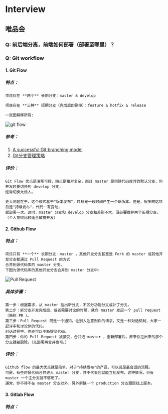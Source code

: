 # Interview

## 唯品会

### Q: 前后端分离，前端如何部署（部署至哪里）？

### Q: Git workflow

#### 1. Git Flow

##### 特点：
```
项目存在 **两个** 长期分支：master & develop

项目存在 **三种** 短期分支（完成后即删掉）：feature & hotfix & release

一张图解释所有:
```

![git flow](http://nvie.com/img/git-model@2x.png)

##### 参考：
1. [A successful Git branching model](http://nvie.com/posts/a-successful-git-branching-model/)
2. [Git分支管理策略](http://www.ruanyifeng.com/blog/2012/07/git.html)

##### 评价：
```
Git Flow 优点是清晰可控，缺点是相对复杂，而且 master 是创建代码库时的默认分支，但开发时要切换到 develop 分支，
经常切换太烦人。

更大问题在于，这个模式基于"版本发布"，目标是一段时间产生一个新版本。但是，很多网站项目是"持续发布"，代码一有变动，
就部署一次。这时，master 分支和 develop 分支和差别不大，没必要维护两个长期分支。（个人觉得比较适合敏捷开发）
```

#### 2. Github Flow

##### 特点：
```
项目只有 **一个** 长期分支：master ，其他开发分支甚至是 Fork 的 master 或其他开发分支都通过 Pull Request 的方式
合并到源代码库的 master 分支。
下图为源代码库的其他开发分支合并到 master 分支中:
```
![Pull Request](http://www.ruanyifeng.com/blogimg/asset/2015/bg2015122305.png)

##### 具体步骤：
```
第一步：根据需求，从 master 拉出新分支，不区分功能分支或补丁分支。
第二步：新分支开发完成后，或者需要讨论的时候，就向 master 发起一个 pull request（简称 PR ）。
第三步：Pull Request 既是一个通知，让别人注意到你的请求，又是一种对话机制，大家一起评审和讨论你的代码。
对话过程中，你还可以不断提交代码。
第四步：你的 Pull Request 被接受，合并进 master ，重新部署后，原来你拉出来的那个分支就被删除。（先部署再合并也可。）
```

##### 评价：
```
Github flow 的最大优点就是简单，对于"持续发布"的产品，可以说是最合适的流程。
可是，有些时候代码合并进入 master 分支，并不代表它就能立刻发布，这种情况，只有 master 一个主分支就不够用了。
通常，你不得不在 master 分支以外，另外新建一个 production 分支跟踪线上版本。
```

#### 3. Gitlab Flow
##### 特点：
```
```